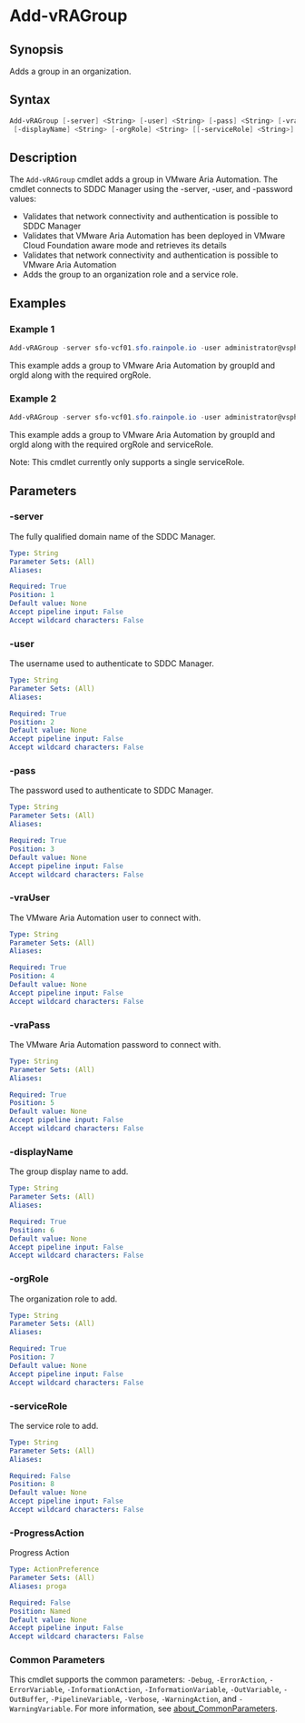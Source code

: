 # Add-vRAGroup

## Synopsis

Adds a group in an organization.

## Syntax

```powershell
Add-vRAGroup [-server] <String> [-user] <String> [-pass] <String> [-vraUser] <String> [-vraPass] <String>
 [-displayName] <String> [-orgRole] <String> [[-serviceRole] <String>] [-ProgressAction <ActionPreference>] [<CommonParameters>]
```

## Description

The `Add-vRAGroup` cmdlet adds a group in VMware Aria Automation.
The cmdlet connects to SDDC Manager
using the -server, -user, and -password values:

- Validates that network connectivity and authentication is possible to SDDC Manager
- Validates that VMware Aria Automation has been deployed in VMware Cloud Foundation aware mode and retrieves its details
- Validates that network connectivity and authentication is possible to VMware Aria Automation
- Adds the group to an organization role and a service role.

## Examples

### Example 1

```powershell
Add-vRAGroup -server sfo-vcf01.sfo.rainpole.io -user administrator@vsphere.local -pass VMw@re1! -vraUser configadmin -vraPass VMw@re1! -displayName gg-vra-org-owners@rainpole.io -orgRole org_owner
```

This example adds a group to VMware Aria Automation by groupId and orgId along with the required orgRole.

### Example 2

```powershell
Add-vRAGroup -server sfo-vcf01.sfo.rainpole.io -user administrator@vsphere.local -pass VMw@re1! -vraUser configadmin -vraPass VMw@re1! -displayName gg-vra-cloud-assembly-admins@rainpole.io -orgRole org_member -serviceRole automationservice:cloud_admin
```

This example adds a group to VMware Aria Automation by groupId and orgId along with the required orgRole and serviceRole.

Note: This cmdlet currently only supports a single serviceRole.

## Parameters

### -server

The fully qualified domain name of the SDDC Manager.

```yaml
Type: String
Parameter Sets: (All)
Aliases:

Required: True
Position: 1
Default value: None
Accept pipeline input: False
Accept wildcard characters: False
```

### -user

The username used to authenticate to SDDC Manager.

```yaml
Type: String
Parameter Sets: (All)
Aliases:

Required: True
Position: 2
Default value: None
Accept pipeline input: False
Accept wildcard characters: False
```

### -pass

The password used to authenticate to SDDC Manager.

```yaml
Type: String
Parameter Sets: (All)
Aliases:

Required: True
Position: 3
Default value: None
Accept pipeline input: False
Accept wildcard characters: False
```

### -vraUser

The VMware Aria Automation user to connect with.

```yaml
Type: String
Parameter Sets: (All)
Aliases:

Required: True
Position: 4
Default value: None
Accept pipeline input: False
Accept wildcard characters: False
```

### -vraPass

The VMware Aria Automation password to connect with.

```yaml
Type: String
Parameter Sets: (All)
Aliases:

Required: True
Position: 5
Default value: None
Accept pipeline input: False
Accept wildcard characters: False
```

### -displayName

The group display name to add.

```yaml
Type: String
Parameter Sets: (All)
Aliases:

Required: True
Position: 6
Default value: None
Accept pipeline input: False
Accept wildcard characters: False
```

### -orgRole

The organization role to add.

```yaml
Type: String
Parameter Sets: (All)
Aliases:

Required: True
Position: 7
Default value: None
Accept pipeline input: False
Accept wildcard characters: False
```

### -serviceRole

The service role to add.

```yaml
Type: String
Parameter Sets: (All)
Aliases:

Required: False
Position: 8
Default value: None
Accept pipeline input: False
Accept wildcard characters: False
```

### -ProgressAction

Progress Action

```yaml
Type: ActionPreference
Parameter Sets: (All)
Aliases: proga

Required: False
Position: Named
Default value: None
Accept pipeline input: False
Accept wildcard characters: False
```

### Common Parameters

This cmdlet supports the common parameters: `-Debug`, `-ErrorAction`, `-ErrorVariable`, `-InformationAction`, `-InformationVariable`, `-OutVariable`, `-OutBuffer`, `-PipelineVariable`, `-Verbose`, `-WarningAction`, and `-WarningVariable`. For more information, see [about_CommonParameters](http://go.microsoft.com/fwlink/?LinkID=113216).

